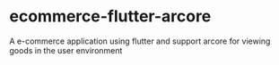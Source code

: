 # ecommerce-flutter-arcore
A e-commerce application using flutter and support arcore for viewing goods in the user environment 
